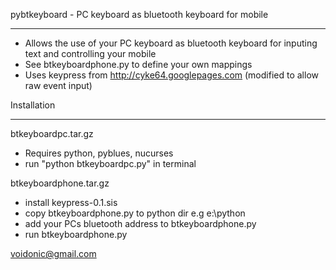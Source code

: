 pybtkeyboard - PC keyboard as bluetooth keyboard for mobile

---


  * Allows the use of your PC keyboard as bluetooth keyboard for inputing text and controlling your mobile
  * See btkeyboardphone.py to define your own mappings
  * Uses keypress from http://cyke64.googlepages.com (modified to allow raw event input)

Installation

---


btkeyboardpc.tar.gz
  * Requires python, pyblues, nucurses
  * run "python btkeyboardpc.py" in terminal

btkeyboardphone.tar.gz
  * install keypress-0.1.sis
  * copy btkeyboardphone.py to python dir e.g e:\python
  * add your PCs bluetooth address to btkeyboardphone.py
  * run btkeyboardphone.py

voidonic@gmail.com